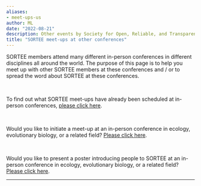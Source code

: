 ```yaml
---
aliases:
- meet-ups-us
author: ML
date: "2022-08-21"
description: Other events by Society for Open, Reliable, and Transparent Ecology and Evolutionary biology (SORTEE)
title: "SORTEE meet-ups at other conferences"
---
```


SORTEE members attend many different in-person conferences in different disciplines all around the world. The purpose of this page is to help you meet up with other SORTEE members at these conferences and / or to spread the word about SORTEE 
at these conferences.

&nbsp;

To find out what SORTEE meet-ups have already been scheduled at in-person conferences, [please click here](https://docs.google.com/spreadsheets/d/1QfzSdTNzRR-gbILW2BNqrQTpWIjduR-7Jtw2lataGbk/edit?usp=sharing).

&nbsp;

Would you like to initiate a meet-up at an in-person conference in ecology, evolutionary biology, or a related field? [Please click here](https://forms.gle/rEXRYNoCXWBDFiLPA). 

&nbsp;

Would you like to present a poster introducing people to SORTEE at an in-person conference in ecology, evolutionary biology, or a related field? [Please click here](https://forms.gle/rEXRYNoCXWBDFiLPA).

---

&nbsp;
